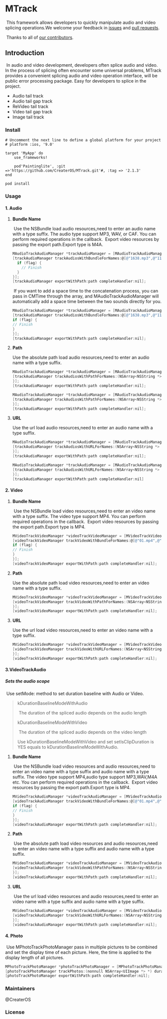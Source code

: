 # MTrack

​	This framework allows developers to quickly manipulate audio and video splicing operations.We welcome your feedback in [issues]() and [pull requests](). 

​	Thanks to all of [our contributors]().

## Introduction

​	In audio and video development, developers often splice audio and video. In the process of splicing often encounter some universal problems, MTrack provides a convenient splicing audio and video operation interface, will be public error processing package. Easy for developers to splice in the project.

- Audio tail track
- Audio tail gap track
- ReVideo tail track
- Video tail gap track
- Image tail track

### Install

```
# Uncomment the next line to define a global platform for your project
# platform :ios, '9.0'

target 'MyApp' do
    use_frameworks!

    pod'Paintinglite', :git =>'https://github.com/CreaterOS/MTrack.git'#, :tag => '2.1.3'
end
```

```
pod install
```

### Usage

#### 1. Audio

1. **Bundle Name**

   ​	Use the NSBundle load audio resources,need to enter an audio name with a type suffix. The audio type support MP3, WAV, or CAF. You can perform required operations in the callback.
   ​	Export video resources by passing the export path.Export type is M4A.

   ```objective-c
   MAudioTrackAudioManager *trackAudioManager = [MAudioTrackAudioManager shared];
   [trackAudioManager trackAudiosWithBundleForNames:@[@"1638.mp3",@"11582.mp3"] completeHandler:^(BOOL flag) {
     if (flag) {
       // Finish
     }
   }];
   [trackAudioManager exportWithPath:path completeHandler:nil];
   ```

   ​	If you want to add a space time to the concatenation process, you can pass in CMTime through the array, and MAudioTrackAudioManager will automatically add a space time between the two sounds directly for you.

   ```objective-c
   MAudioTrackAudioManager *trackAudioManager = [MAudioTrackAudioManager shared];
   [trackAudioManager trackAudiosWithBundleForNames:@[@"1638.mp3",@"11582.mp3"] spaceTimes:@[[NSValue valueWithCMTime:CMTimeMake(5.0, 1.0)]] completeHandler:^(BOOL flag) {
   if (flag) {
   // Finish
   }
   }];
   [trackAudioManager exportWithPath:path completeHandler:nil];
   ```

   

2. **Path**

   Use the absolute path load audio resources,need to enter an audio name with a type suffix. 

   ```objective-c
   MAudioTrackAudioManager *trackAudioManager = [MAudioTrackAudioManager shared];
   [trackAudioManager trackAudiosWithPathForNames:(NSArray<NSString *> * _Nonnull) completeHandler:^(BOOL flag) {
   }];
   [trackAudioManager exportWithPath:path completeHandler:nil];
   ```

   ```objective-c
   MAudioTrackAudioManager *trackAudioManager = [MAudioTrackAudioManager shared];
   [trackAudioManager trackAudiosWithPathForNames:(NSArray<NSString *> * _Nonnull) spaceTimes:(NSArray<NSValue *> * _Nullable) completeHandler:^(BOOL flag) {
   }];
   [trackAudioManager exportWithPath:path completeHandler:nil];
   ```

3. **URL**

   Use the url load audio resources,need to enter an audio name with a type suffix. 

   ```objective-c
   MAudioTrackAudioManager *trackAudioManager = [MAudioTrackAudioManager shared];
   [trackAudioManager trackAudiosWithURLForNames:(NSArray<NSString *> * _Nonnull) completeHandler:^(BOOL flag) {
   }];
   [trackAudioManager exportWithPath:path completeHandler:nil];
   ```

   ```objective-c
   MAudioTrackAudioManager *trackAudioManager = [MAudioTrackAudioManager shared];
   [trackAudioManager trackAudiosWithURLForNames:(NSArray<NSString *> * _Nonnull) spaceTimes:(NSArray<NSValue *> * _Nullable) completeHandler:^(BOOL flag) {
   }];
   [trackAudioManager exportWithPath:path completeHandler:nil]
   ```

#### 2. Video

1. **Bundle Name**

   ​	Use the NSBundle load video resources,need to enter an video name with a type suffix. The video type support MP4. You can perform required operations in the callback.
   ​	Export video resources by passing the export path.Export type is MP4.

   ```objective-c
   MVideoTrackVideoManager *videoTrackVideoManager = [MVideoTrackVideoManager shared];
   [videoTrackVideoManager trackVideoWithBundleForNames:@[@"01.mp4",@"02.mp4"] completeHandler:^(BOOL flag) {
   if (flag) {
   // Finish
   }
   }];
   [videoTrackVideoManager exportWithPath:path completeHandler:nil];
   ```

2. **Path**

   Use the absolute path load video resources,need to enter an video name with a type suffix. 

   ```objective-c
   MVideoTrackVideoManager *videoTrackVideoManager = [MVideoTrackVideoManager shared];
   [videoTrackVideoManager trackVideoWithPathForNames:(NSArray<NSString *> * _Nonnull) completeHandler:^(BOOL flag) {
   }];
   [videoTrackVideoManager exportWithPath:path completeHandler:nil];
   ```

3. **URL**

   Use the url load video resources,need to enter an video name with a type suffix.

   ```objective-c
   MVideoTrackVideoManager *videoTrackVideoManager = [MVideoTrackVideoManager shared];
   [videoTrackVideoManager trackVideoWithURLForNames:(NSArray<NSString *> * _Nonnull) completeHandler:^(BOOL flag) {
   }];
   [videoTrackVideoManager exportWithPath:path completeHandler:nil];
   ```

#### 3.VideoTrackAudio

##### Sets the audio scope

​	Use setMode: method to set duration baseline with Audio or Video.

> kDurationBaselineModeWithAudio
>
> ​	The duration of the spliced audio depends on the audio length
>
> kDurationBaselineModeWithVideo	
>
> ​	The duration of the spliced audio depends on the video length
>
> Use kDurationBaselineModeWithVideo and set setIsClipDuration is YES equals to kDurationBaselineModeWithAudio.

1. **Bundle Name**

   ​	Use the NSBundle load video resources and audio resources,need to enter an video name with a type suffix and audio name with a type suffix. The video type support MP4,audio type support MP3,WAV,M4A etc. You can perform required operations in the callback.
   ​	Export video resources by passing the export path.Export type is MP4.

   ```objective-c
   MVideoTrackAudioManager *videoTrackAudioManager = [MVideoTrackAudioManager shared];
   [videoTrackAudioManager trackVideoWithBundleForNames:@[@"01.mp4",@"02.mp4"] audioWithBundleNames:@[@"audio.mp3"] completeHandler:^(BOOL flag) {
   if (flag) {
   // Finish
   }
   }];
   [videoTrackAudioManager exportWithPath:path completeHandler:nil];
   ```

2. **Path**

   ​	Use the absolute path load video resources and audio resources,need to enter an video name with a type suffix and audio name with a type suffix. 

   ```objective-c
   MVideoTrackAudioManager *videoTrackAudioManager = [MVideoTrackAudioManager shared];
   [videoTrackAudioManager trackVideoWithPathForNames:(NSArray<NSString *> * _Nonnull) audioWithPathNames:(NSArray<NSString *> * _Nonnull) completeHandler:^(BOOL flag) {
   }];
   [videoTrackAudioManager exportWithPath:path completeHandler:nil];
   ```

3. **URL**

   ​	Use the url load video resources and audio resources,need to enter an video name with a type suffix and audio name with a type suffix. 

   ```objective-c
   MVideoTrackAudioManager *videoTrackAudioManager = [MVideoTrackAudioManager shared];
   [videoTrackAudioManager trackVideoWithURLForNames:(NSArray<NSString *> * _Nonnull) audioWithURLNames:(NSArray<NSString *> * _Nonnull) completeHandler:^(BOOL flag) {
   }];
   [videoTrackAudioManager exportWithPath:path completeHandler:nil];
   ```

#### 4. Photo

​	Use MPhotoTrackPhotoManager pass in multiple pictures to be combined and set the display time of each picture. Here, the time is applied to the display length of all pictures.

```objective-c
MPhotoTrackPhotoManager *photoTrackPhotoManager = [MPhotoTrackPhotoManager shared];
[photoTrackPhotoManager trackPhotos:(nonnull NSArray<UIImage *> *) duration:(NSUInteger)duration];
[photoTrackPhotoManager exportWithPath:path completeHandler:nil];
```

### Maintainers

@CreaterOS

### License

### 